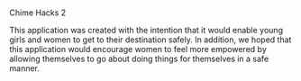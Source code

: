 #
Chime Hacks 2

This application was created with the intention that it would enable young girls
and women to get to their destination safely. In addition, we hoped that this
application would encourage women to feel more empowered by allowing themselves
to go about doing things for themselves in a safe manner.
